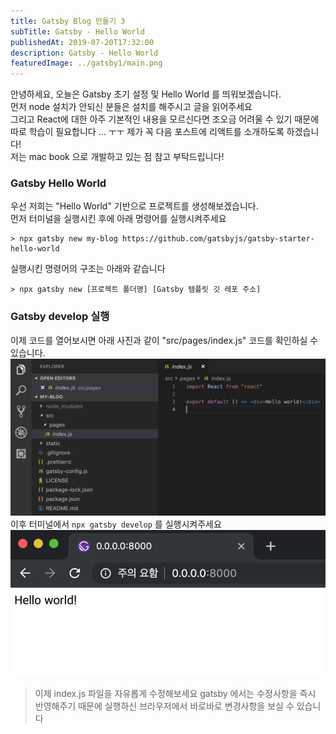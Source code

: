 ```yaml
---
title: Gatsby Blog 만들기 3
subTitle: Gatsby - Hello World
publishedAt: 2019-07-20T17:32:00
description: Gatsby - Hello World 
featuredImage: ../gatsby1/main.png
---
```

안녕하세요, 오늘은 Gatsby 초기 설정 및 Hello World 를 띄워보겠습니다.  
먼저 node 설치가 안되신 분들은 설치를 해주시고 글을 읽어주세요  
그리고 React에 대한 아주 기본적인 내용을 모르신다면 조오금 어려울 수 있기 때문에  
따로 학습이 필요합니다 ... ㅜㅜ 제가 꼭 다음 포스트에 리액트를 소개하도록 하겠습니다!  
저는 mac book 으로 개발하고 있는 점 참고 부탁드립니다!  

### Gatsby Hello World
우선 저희는 "Hello World" 기반으로 프로젝트를 생성해보겠습니다.  
먼저 터미널을 실행시킨 후에 아래 명령어를 실행시켜주세요  
```SHEEL
> npx gatsby new my-blog https://github.com/gatsbyjs/gatsby-starter-hello-world
```  

실행시킨 명령어의 구조는 아래와 같습니다
```SHEEL
> npx gatsby new [프로젝트 폴더명] [Gatsby 템플릿 깃 레포 주소]  
```

### Gatsby develop 실행
이제 코드를 열어보시면 아래 사진과 같이 "src/pages/index.js" 코드를 확인하실 수 있습니다.
![gatsby-hello-world](./gatsby-hello-world.png)
이후 터미널에서 `npx gatsby develop` 를 실행시켜주세요
![hello-world](./hello-world.png)

> 이제 index.js 파일을 자유롭게 수정해보세요
> gatsby 에서는 수정사항을 즉시 반영해주기 때문에 
> 실행하신 브라우저에서 바로바로 변경사항을 보실 수 있습니다

